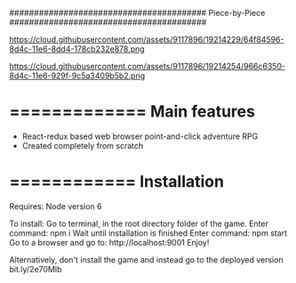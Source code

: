 ########################################
Piece-by-Piece
########################################

https://cloud.githubusercontent.com/assets/9117896/19214229/64f84596-8d4c-11e6-8dd4-178cb232e878.png

https://cloud.githubusercontent.com/assets/9117896/19214254/966c6350-8d4c-11e6-929f-9c5a3409b5b2.png

=============
Main features
=============

* React-redux based web browser point-and-click adventure RPG
* Created completely from scratch


============
Installation
============

Requires:
Node version 6

To install:
Go to terminal, in the root directory folder of the game.
Enter command: npm i
Wait until installation is finished
Enter command: npm start
Go to a browser and go to: http://localhost:9001
Enjoy!

Alternatively, don't install the game and instead go to the deployed version
bit.ly/2e70MIb
